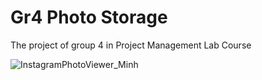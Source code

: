 # Gr4 Photo Storage
The project of group 4 in Project Management Lab Course

<img src='http://i.imgur.com/ACoPBYH.gifv' title='InstagramPhotoViewer_Minh' width='' alt='InstagramPhotoViewer_Minh' />
